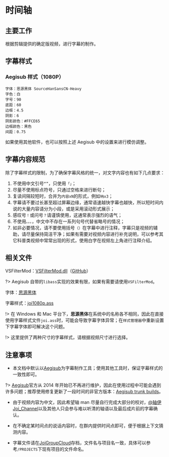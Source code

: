 # 时间轴

## 主要工作

根据剪辑提供的确定版视频，进行字幕的制作。

## 字幕样式

### Aegisub 样式（1080P）

```
字体：思源黑体 SourceHanSansCN-Heavy
字色：白
字号：90
底距：60
边框：4.5
阴影：6
阴影颜色：#FFCE65
边框颜色：黑色
间距：0.75
```

如果使用其他软件，也可以按照上述 Aegisub 中的设置来进行模仿调整。

## 字幕内容规范

除了字幕样式的限制，为了确保字幕风格的统一，对文字内容也有如下几点要求：

1. 不使用中文引号`“”`，只使用`「」`；
2. 尽量不使用标点符号，只通过空格来进行断句；
3. 复读间隔较短时，合并为`内容xN`的形式，例如`呐x3`；
4. 字幕请不要过长甚至超过屏幕边缘，通常语速越快字幕也越快，所以短时间内说的大量内容请分为小段，或是采用滚动形式展示；
5. 感叹号`！`或问号`？`请谨慎使用，这通常表示强烈的语气；
6. 不使用`。。。`，中文中不存在一系列句号代替省略号的情况；
7. 如非必要情况，请不要使用括号`（）`在字幕中进行注释，字幕只是视频的辅助，请尽量保持简洁干净；如果有需要对视频内容进行补充说明，可以参考其它科普类视频中常常出现的形式，使用白字在视频左上角进行注释介绍。

## 相关文件

VSFilterMod：<a href="../assets/VSFilterMod.dll" target="_blank">VSFilterMod.dll</a>（[GitHub](https://github.com/sorayuki/VSFilterMod)）

?> Aegisub 自带的`libass`实现的效果有限，如果有需要请使用`VSFilterMod`。

字体：<a href="../assets/思源黑体SourceHanSansCN-Heavy.otf" target="_blank">思源黑体</a>

字幕样式：<a href="../assets/joi1080p.ass" target="_blank">joi1080p.ass</a>

!> 在 Windows 和 Mac 平台下，**思源黑体**在系统中的名称各不相同，因此在直接使用字幕样式文件`joi.ass`时，可能会导致字幕字体异常；在`样式管理器`中重新设置下字幕字体即可解决这个问题。

!> 这里提供了两种尺寸的字幕样式，请根据视频尺寸进行选择。

## 注意事项

- 本文档中默认以[Aegisub](http://www.aegisub.org/)为字幕制作工具；使用其他工具时，保证字幕样式的一致性即可。

?> [Aegisub](http://www.aegisub.org/)官方从 2014 年开始已不再进行维护，因此在使用过程中可能会遇到许多问题；推荐使用修复更新了一段时间的非官方版本：[Aegisub trunk builds](http://plorkyeran.com/aegisub/)。

- 由于视频内容为中文，因此希望轴 man 尽量自行完成大部分的校对，[@轴伊 Joi_Channel](https://space.bilibili.com/61639371)以及其他人只会参与难以听清的轴语以及最后成片前的字幕确认。

- 在不确定某时间点的说话内容时，在群内提供时间点即可，便于根据上下文猜测内容。

- 字幕文件请在[JoiGroupCloud](https://pan.joi-club.cn)存档，文件名与项目名一致，具体可以参考`/PROJECTS`下现有项目的文件命名。
